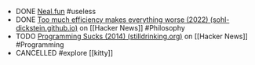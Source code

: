 - DONE [Neal.fun](https://neal.fun/) #useless
- DONE [Too much efficiency makes everything worse (2022) (sohl-dickstein.github.io)](https://news.ycombinator.com/item?id=41684082) on [[Hacker News]] #Philosophy
- TODO [Programming Sucks (2014) (stilldrinking.org)](https://news.ycombinator.com/item?id=39034965) on [[Hacker News]] #Programming
- CANCELLED #explore [[kitty]]